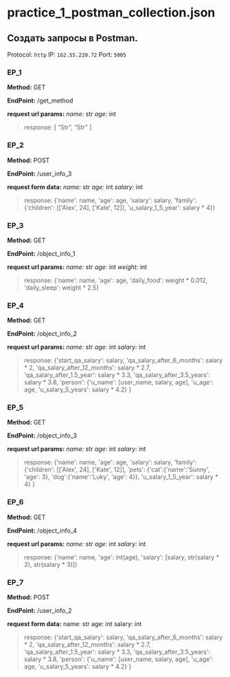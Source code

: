 # practice_1_postman_collection.json

## Создать запросы в Postman.

Protocol: `http`
IP: `162.55.220.72`
Port: `5005`

### EP_1
__Method:__ GET

__EndPoint:__ /get_method

__request url params:__ 
*name:* str
*age:* int

>response:
[
    “Str”,
    “Str”
]


### EP_2
__Method:__ POST

__EndPoint:__ /user_info_3

__request form data:__
 *name:* str
 *age:* int
 *salary:* int

>response: 
{'name': name,
          'age': age,
          'salary': salary,
          'family': {'children': [['Alex', 24], ['Kate', 12]],
                     'u_salary_1_5_year': salary * 4}}


### EP_3
__Method:__ GET

__EndPoint:__ /object_info_1

__request url params:__
 *name:* str
 *age:* int
 *weight:* int

>response: 
{'name': name,
          'age': age,
          'daily_food': weight * 0.012,
          'daily_sleep': weight * 2.5}

### EP_4
__Method:__ GET

__EndPoint:__ /object_info_2

__request url params:__ 
 *name:* str
 *age:* int
 *salary:* int

>response: 
{'start_qa_salary': salary,
          'qa_salary_after_6_months': salary * 2,
          'qa_salary_after_12_months': salary * 2.7,
          'qa_salary_after_1.5_year': salary * 3.3,
          'qa_salary_after_3.5_years': salary * 3.8,
          'person': {'u_name': [user_name, salary, age],
                     'u_age': age,
                     'u_salary_5_years': salary * 4.2}
          }

### EP_5
__Method:__ GET

__EndPoint:__ /object_info_3

__request url params:__ 
 *name:* str
 *age:* int
 *salary:* int

>response: 
{'name': name,
          'age': age,
          'salary': salary,
          'family': {'children': [['Alex', 24], ['Kate', 12]],
                     'pets': {'cat':{'name':'Sunny',
                                     'age': 3},
                              'dog':{'name':'Luky',
                                     'age': 4}},
                     'u_salary_1_5_year': salary * 4}
          }

### EP_6
__Method:__ GET

__EndPoint:__ /object_info_4

__request url params:__ 
 *name:* str
 *age:* int
 *salary:* int

>response: 
{'name': name,
          'age': int(age),
          'salary': [salary, str(salary * 2), str(salary * 3)]}

### EP_7
__Method:__ POST

__EndPoint:__ /user_info_2

__request form data:__ 
 name: str
 age: int
 salary: int

>response: 
{'start_qa_salary': salary,
          'qa_salary_after_6_months': salary * 2,
          'qa_salary_after_12_months': salary * 2.7,
          'qa_salary_after_1.5_year': salary * 3.3,
          'qa_salary_after_3.5_years': salary * 3.8,
          'person': {'u_name': [user_name, salary, age],
                     'u_age': age,
                     'u_salary_5_years': salary * 4.2}
          }